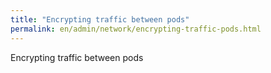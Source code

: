 ```yaml
---
title: "Encrypting traffic between pods"
permalink: en/admin/network/encrypting-traffic-pods.html
---
```


Encrypting traffic between pods
